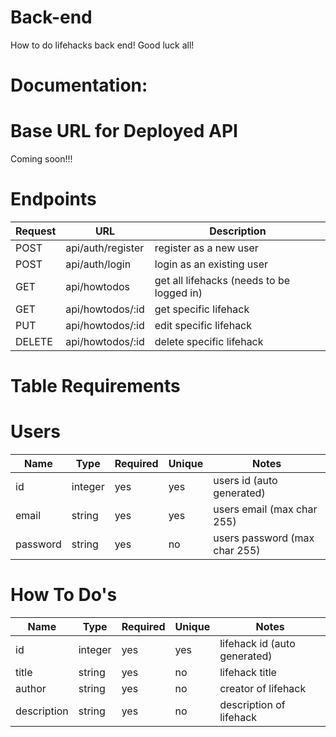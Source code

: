 # Back-end
How to do lifehacks back end! Good luck all! 
# Documentation:
# Base URL for Deployed API
Coming soon!!!
# Endpoints
| Request | URL | Description |
| ------- | --- | ----------- |
| POST | api/auth/register | register as a new user |
| POST | api/auth/login | login as an existing user |
| GET | api/howtodos | get all lifehacks (needs to be logged in) |
| GET | api/howtodos/:id | get specific lifehack |
| PUT | api/howtodos/:id | edit specific lifehack |
| DELETE | api/howtodos/:id | delete specific lifehack |
# Table Requirements
# Users
| Name | Type | Required | Unique | Notes |
| ---- | ---- | -------- | ------ | ----- |
| id | integer | yes | yes | users id (auto generated) |
| email | string | yes | yes | users email (max char 255) |
| password | string | yes | no | users password (max char 255) |
# How To Do's
| Name | Type | Required | Unique | Notes |
| ---- | ---- | -------- | ------ | ----- |
| id | integer | yes | yes | lifehack id (auto generated) |
| title | string | yes | no | lifehack title |
| author | string | yes | no | creator of lifehack |
| description | string | yes | no | description of lifehack |
